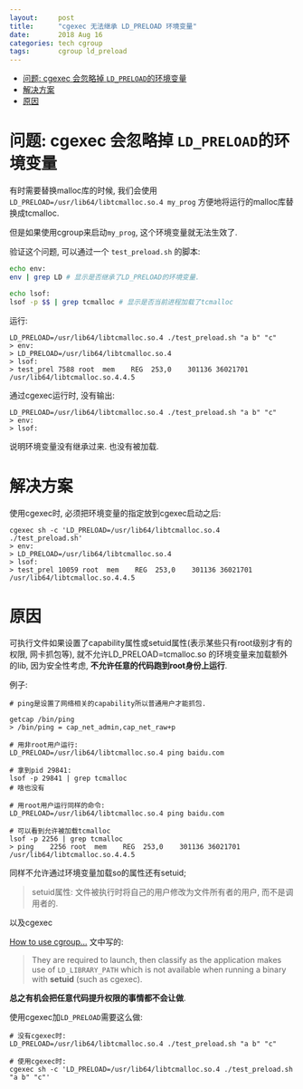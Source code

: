 ```yaml
---
layout:     post
title:      "cgexec 无法继承 LD_PRELOAD 环境变量"
date:       2018 Aug 16
categories: tech cgroup
tags:       cgroup ld_preload
---
```


<!-- mdtoc start -->

- [问题: cgexec 会忽略掉 `LD_PRELOAD`的环境变量]({{page.url}}#问题-cgexec-会忽略掉--ldpreload-的环境变量)
- [解决方案]({{page.url}}#解决方案)
- [原因]({{page.url}}#原因)


<!-- mdtoc end   -->


<a class="md-anchor" name="问题-cgexec-会忽略掉--ldpreload-的环境变量"></a>

# 问题: cgexec 会忽略掉 `LD_PRELOAD`的环境变量

有时需要替换malloc库的时候,
我们会使用`LD_PRELOAD=/usr/lib64/libtcmalloc.so.4 my_prog`
方便地将运行的malloc库替换成tcmalloc.

但是如果使用cgroup来启动`my_prog`, 这个环境变量就无法生效了.

验证这个问题, 可以通过一个 `test_preload.sh` 的脚本:

```sh
echo env:
env | grep LD # 显示是否继承了LD_PRELOAD的环境变量.

echo lsof:
lsof -p $$ | grep tcmalloc # 显示是否当前进程加载了tcmalloc
```

运行:

```
LD_PRELOAD=/usr/lib64/libtcmalloc.so.4 ./test_preload.sh "a b" "c"
> env:
> LD_PRELOAD=/usr/lib64/libtcmalloc.so.4
> lsof:
> test_prel 7588 root  mem    REG  253,0    301136 36021701 /usr/lib64/libtcmalloc.so.4.4.5
```

通过cgexec运行时, 没有输出:

```
LD_PRELOAD=/usr/lib64/libtcmalloc.so.4 ./test_preload.sh "a b" "c"
> env:
> lsof:
```

说明环境变量没有继承过来. 也没有被加载.



<a class="md-anchor" name="解决方案"></a>

# 解决方案


使用cgexec时, 必须把环境变量的指定放到cgexec启动之后:

```
cgexec sh -c 'LD_PRELOAD=/usr/lib64/libtcmalloc.so.4 ./test_preload.sh'
> env:
> LD_PRELOAD=/usr/lib64/libtcmalloc.so.4
> lsof:
> test_prel 10059 root  mem    REG  253,0    301136 36021701 /usr/lib64/libtcmalloc.so.4.4.5
```


<a class="md-anchor" name="原因"></a>

# 原因

可执行文件如果设置了capability属性或setuid属性(表示某些只有root级别才有的权限, 网卡抓包等),
就不允许LD_PRELOAD=tcmalloc.so 的环境变量来加载额外的lib,
因为安全性考虑, **不允许任意的代码跑到root身份上运行**.

例子:

```
# ping是设置了网络相关的capability所以普通用户才能抓包.

getcap /bin/ping
> /bin/ping = cap_net_admin,cap_net_raw+p

# 用非root用户运行:
LD_PRELOAD=/usr/lib64/libtcmalloc.so.4 ping baidu.com

# 拿到pid 29841:
lsof -p 29841 | grep tcmalloc
# 啥也没有

# 用root用户运行同样的命令:
LD_PRELOAD=/usr/lib64/libtcmalloc.so.4 ping baidu.com

# 可以看到允许被加载tcmalloc
lsof -p 2256 | grep tcmalloc
> ping    2256 root  mem    REG  253,0    301136 36021701 /usr/lib64/libtcmalloc.so.4.4.5
```

同样不允许通过环境变量加载so的属性还有setuid;

> setuid属性:
>    文件被执行时将自己的用户修改为文件所有者的用户, 而不是调用者的.

以及cgexec

[How to use cgroup...](https://access.redhat.com/solutions/1445073) 文中写的:

> They are required to launch, then classify as the application makes use of
> `LD_LIBRARY_PATH` which is not available when running a binary with **setuid** (such
> as cgexec). 

**总之有机会把任意代码提升权限的事情都不会让做**.

使用cgexec加`LD_PRELOAD`需要这么做:

```
# 没有cgexec时:
LD_PRELOAD=/usr/lib64/libtcmalloc.so.4 ./test_preload.sh "a b" "c"

# 使用cgexec时:
cgexec sh -c 'LD_PRELOAD=/usr/lib64/libtcmalloc.so.4 ./test_preload.sh "a b" "c"'
```
